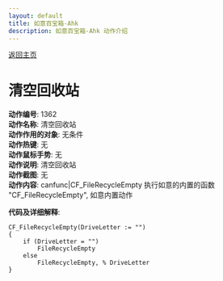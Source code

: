 ```yaml
---
layout: default
title: 如意百宝箱-Ahk
description: 如意百宝箱-Ahk 动作介绍
---
```

<link rel="stylesheet" href="../actions/css/atom-one-light.min.css">
<script src="../actions/js/highlight.min.js"></script>
<script>hljs.highlightAll();</script>

[返回主页](../index.md)

# [](#header-2) 清空回收站

**动作编号**: 1362  
**动作名称**: 清空回收站  
**动作作用的对象**: 无条件  
**动作热键**: 无  
**动作鼠标手势**: 无  
**动作说明**: 清空回收站  
**动作截图**: 无  
**动作内容**: canfunc|CF_FileRecycleEmpty 
执行如意的内置的函数 "CF_FileRecycleEmpty", 如意内置动作  

**代码及详细解释**:  
```Autohotkey
CF_FileRecycleEmpty(DriveLetter := "")
{
	if (DriveLetter = "")
		FileRecycleEmpty
	else
		FileRecycleEmpty, % DriveLetter
}
```